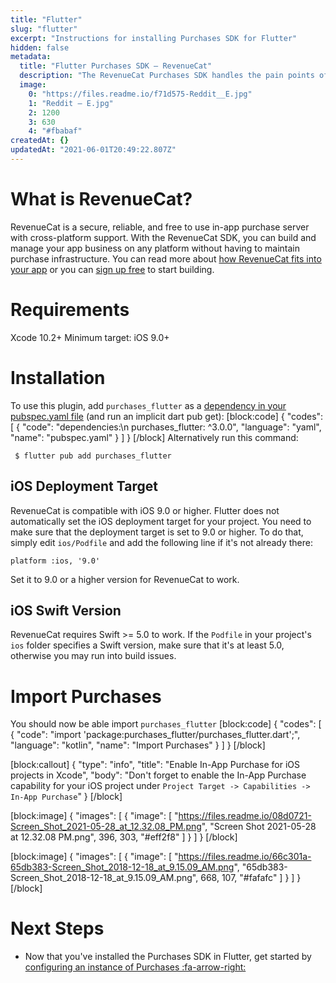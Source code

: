 ```yaml
---
title: "Flutter"
slug: "flutter"
excerpt: "Instructions for installing Purchases SDK for Flutter"
hidden: false
metadata: 
  title: "Flutter Purchases SDK – RevenueCat"
  description: "The RevenueCat Purchases SDK handles the pain points of in-app purchases and subscriptions for Flutter, so you can get back to building your app."
  image: 
    0: "https://files.readme.io/f71d575-Reddit__E.jpg"
    1: "Reddit – E.jpg"
    2: 1200
    3: 630
    4: "#fbabaf"
createdAt: {}
updatedAt: "2021-06-01T20:49:22.807Z"
---
```

# What is RevenueCat?

RevenueCat is a secure, reliable, and free to use in-app purchase server with cross-platform support. With the RevenueCat SDK, you can build and manage your app business on any platform without having to maintain purchase infrastructure. You can read more about [how RevenueCat fits into your app](https://www.revenuecat.com/blog/where-does-revenuecat-fit-in-your-app) or you can [sign up free](https://app.revenuecat.com/signup) to start building.

# Requirements

Xcode 10.2+
Minimum target: iOS 9.0+

# Installation

To use this plugin, add `purchases_flutter` as a [dependency in your pubspec.yaml file](https://flutter.io/platform-plugins/)  (and run an implicit dart pub get):
[block:code]
{
  "codes": [
    {
      "code": "dependencies:\n  purchases_flutter: ^3.0.0",
      "language": "yaml",
      "name": "pubspec.yaml"
    }
  ]
}
[/block]
Alternatively run this command:

```
 $ flutter pub add purchases_flutter
```

## iOS Deployment Target 
RevenueCat is compatible with iOS 9.0 or higher. Flutter does not automatically set the iOS deployment target for your project. You need to make sure that the deployment target is set to 9.0 or higher. To do that, simply edit `ios/Podfile` and add the following line if it's not already there:

```
platform :ios, '9.0'
```
Set it to 9.0 or a higher version for RevenueCat to work.

## iOS Swift Version
RevenueCat requires Swift >= 5.0 to work. If the `Podfile` in your project's `ios` folder specifies a Swift version, make sure that it's at least 5.0, otherwise you may run into build issues.  

# Import Purchases

You should now be able import `purchases_flutter`
[block:code]
{
  "codes": [
    {
      "code": "import 'package:purchases_flutter/purchases_flutter.dart';",
      "language": "kotlin",
      "name": "Import Purchases"
    }
  ]
}
[/block]

[block:callout]
{
  "type": "info",
  "title": "Enable In-App Purchase for iOS projects in Xcode",
  "body": "Don't forget to enable the In-App Purchase capability for your iOS project under `Project Target -> Capabilities -> In-App Purchase`"
}
[/block]

[block:image]
{
  "images": [
    {
      "image": [
        "https://files.readme.io/08d0721-Screen_Shot_2021-05-28_at_12.32.08_PM.png",
        "Screen Shot 2021-05-28 at 12.32.08 PM.png",
        396,
        303,
        "#eff2f8"
      ]
    }
  ]
}
[/block]

[block:image]
{
  "images": [
    {
      "image": [
        "https://files.readme.io/66c301a-65db383-Screen_Shot_2018-12-18_at_9.15.09_AM.png",
        "65db383-Screen_Shot_2018-12-18_at_9.15.09_AM.png",
        668,
        107,
        "#fafafc"
      ]
    }
  ]
}
[/block]
# Next Steps

* Now that you've installed the Purchases SDK in Flutter, get started by [configuring an instance of Purchases :fa-arrow-right:](doc:getting-started-1#section-configure-purchases)